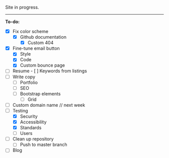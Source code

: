 Site in progress.

* * *

**To-do:**

-   [x] Fix color scheme <!-- Color Palette by Paletton.com
    Palette URL: http://paletton.com/#uid=13k0u0khkHr0C+b97RUohzP-yti -->
  - [x] Github documentation
      - [x] Custom 404
-   [x] Fine-tune email button
    -   [x] Style
    -   [x] Code
    -   [x] Custom bounce page
-   [ ] Resume
      - [ ] Keywords from listings
-   [ ] Write copy
    -   [ ] Portfolio
    -   [ ] SEO
  - [ ] Bootstrap elements
      - [ ] Grid
-   [ ] Custom domain name    // next week
-   [ ] Testing
    -   [x] Security
    -   [x] Accessibility
    -   [x] Standards
    -   [ ] Users
-   [ ] Clean up repository
    -   [ ] Push to master branch
-   [ ] Blog
